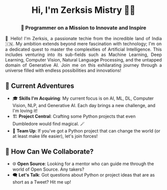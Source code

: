 # <h1 align="center"> Hi, I'm Zerksis Mistry 👨‍💻 </h>
## <h3 align="center"> 🚀 Programmer on a Mission to Innovate and Inspire </h3>

<p style="text-align:justify;">👋 Hello! I'm Zerksis, a passionate techie from the incredible land of India🇮🇳. My ambition extends beyond mere fascination with technology; I'm on a dedicated quest to master the complexities of Artificial Intelligence. This includes venturing into its sub-fields such as Machine Learning, Deep Learning, Computer Vision, Natural Language Processing, and the untapped domain of Generative AI. Join me on this exhilarating journey through a universe filled with endless possibilities and innovations!</p>


## 🌟 Current Adventures

- 🎓 **Skills I'm Acquiring**: My current focus is on AI, ML, DL, Computer Vision, NLP, and Generative AI. Each day brings a new challenge, and I'm loving it!
- 🏗 **Project Central**: Crafting some Python projects that even Dumbledore would find magical. 🪄
- 🤝 **Team Up**: If you've got a Python project that can change the world (or at least make life easier), let's join forces!

## 🤔 How Can We Collaborate?

- 🌐 **Open Source**: Looking for a mentor who can guide me through the world of Open Source. Any takers?
- 🗨 **Let's Talk**: Got questions about Python or project ideas that are as short as a Tweet? Hit me up!






